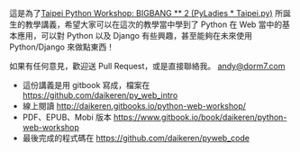 這是為了[Taipei Python Workshop: BIGBANG ** 2 (PyLadies * Taipei.py)](http://www.meetup.com/Taipei-py/events/185013562/) 所誕生的教學講義，希望大家可以在這次的教學當中學到了 Python 在 Web 當中的基本應用，可以對 Python 以及 Django 有些興趣，甚至能夠在未來使用 Python/Django  來做點東西！

如果有任何意見，歡迎送 Pull Request，或是直接聯絡我。 [andy@dorm7.com](mailto:andy@dorm7.com)

* 這份講義是用 gitbook 寫成，檔案在 https://github.com/daikeren/py_web_intro
* 線上閱讀 http://daikeren.gitbooks.io/python-web-workshop/
* PDF、EPUB、Mobi 版本 https://www.gitbook.io/book/daikeren/python-web-workshop
* 最後完成的程式碼在 https://github.com/daikeren/pyweb_code

